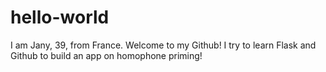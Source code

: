 # hello-world
I am Jany, 39, from France. Welcome to my Github! I try to learn Flask and Github to build an app on homophone priming!
